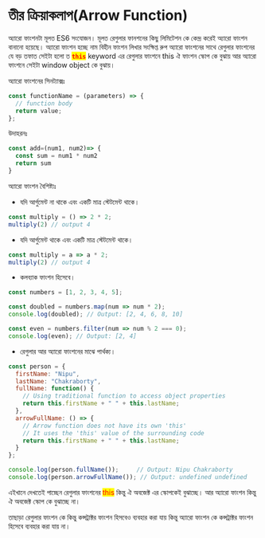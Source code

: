 # তীর ক্রিয়াকলাপ(Arrow Function)

অ্যারো ফাংশনটা মূলত ES6 সংযোজন। মূলত রেগুলার ফানশনের কিছু লিমিটেশন কে কেন্দ্র করেই  অ্যারো ফাংশন বানানো হয়েছে। অ্যারো ফাংশন হচ্ছে নাম বিহীন ফাংশন লিখার সংক্ষিপ্ত রুপ অ্যারো ফাংশনের সাথে রেগুলার ফাংশনের যে বড় তফাত সেইটা হলো ত  <mark style="color:red;">**`this`**</mark> keyword এর  রেগুলার ফাংশনে this ঐ ফাংশন স্কোপ কে বুঝায় আর অ্যারো ফাংশনে সেইটা window object কে বুঝায়।&#x20;

অ্যারো ফাংশনের সিনট্যাক্সঃ&#x20;

```javascript
const functionName = (parameters) => {
  // function body
  return value;
};

```

উদাহরনঃ&#x20;

```javascript
const add=(num1, num2)=> {
  const sum = num1 * num2
  return sum
}
```

অ্যারো ফাংশন বৈশিষ্ট্যঃ

* যদি আর্গুমেন্ট না থাকে এবং একটি মাত্র স্টেটমেন্ট থাকে।

```javascript
const multiply = () => 2 * 2;
multiply(2) // output 4
```

* যদি আর্গুমেন্ট থাকে এবং একটি মাত্র স্টেটমেন্ট থাকে।

```javascript
const multiply = a => a * 2;
multiply(2) // output 4
```

* কলব্যাক ফাংশন হিসেবে।

```javascript
const numbers = [1, 2, 3, 4, 5];

const doubled = numbers.map(num => num * 2);
console.log(doubled); // Output: [2, 4, 6, 8, 10]

const even = numbers.filter(num => num % 2 === 0);
console.log(even); // Output: [2, 4]
```

* রেগুলার আর অ্যারো ফাংশনের মাঝে পার্থক্য।&#x20;

```javascript
const person = {
  firstName: "Nipu",
  lastName: "Chakraborty",
  fullName: function() {
    // Using traditional function to access object properties
    return this.firstName + " " + this.lastName;
  },
  arrowFullName: () => {
    // Arrow function does not have its own 'this'
    // It uses the 'this' value of the surrounding code
    return this.firstName + " " + this.lastName;
  }
};

console.log(person.fullName());     // Output: Nipu Chakraborty
console.log(person.arrowFullName()); // Output: undefined undefined

```

এইখানে দেখতেই পাচ্ছেন রেগুলার ফাংশনের <mark style="color:red;">this</mark> কিন্তু ঐ অবজেক্ট এর স্কোপকেই বুঝাচ্ছে। আর অ্যারো ফাংশন কিন্তু ঐ অবজেক্ট স্কোপ কে বুঝাচ্ছে না।&#x20;

তাছাড়া রেগুলার ফাংশন কে কিন্তু কন্সট্রাক্টর ফাংশন হিসবেও ব্যবহার করা যায় কিন্তু অ্যারো ফাংশন কে কন্সট্রাক্টর ফাংশন হিসেবে ব্যবহার করা যায় না।&#x20;
